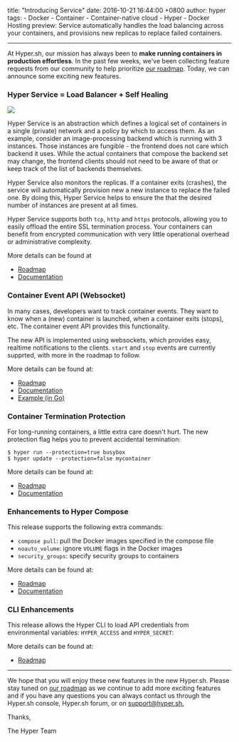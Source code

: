 title: "Introducing Service"
date: 2016-10-21 16:44:00 +0800
author: hyper
tags:
    - Docker
    - Container
    - Container-native cloud
    - Hyper
    - Docker Hosting
preview: Service automatically handles the load balancing across your containers, and provisions new replicas to replace failed containers.

---
At Hyper.sh, our mission has always been to **make running containers in production effortless**. In the past few weeks, we've been collecting feature requests from our community to help prioritize [our roadmap](https://trello.com/b/7fEwaPRd/roadmap). Today, we can announce some exciting new features.

### Hyper Service = Load Balancer + Self Healing

![](https://trello-attachments.s3.amazonaws.com/5700ea0da7030dcf7485ed70/5809d9232d9f8cb9ef140303/9a1617d9613314f654def7cad0eddc55/service_small.png)

Hyper Service is an abstraction which defines a logical set of containers in a single (private) network and a policy by which to access them. As an example, consider an image-processing backend which is running with 3 instances. Those instances are fungible - the frontend does not care which backend it uses. While the actual containers that compose the backend set may change, the frontend clients should not need to be aware of that or keep track of the list of backends themselves. 

Hyper Service also monitors the replicas. If a container exits  (crashes), the service will automatically provision new a new instance to replace the failed one. By doing this, Hyper Service helps to ensure the that the desired number of instances are present at all times.

Hyper Service supports both `tcp`, `http` and `https` protocols, allowing you to easily offload the entire SSL termination process. Your containers can benefit from encrypted communication with very little operational overhead or administrative complexity.

More details can be found at 
- [Roadmap](https://trello.com/c/7qb0MCCL/23-service)
- [Documentation](https://docs.hyper.sh/Reference/container/service.html)

### Container Event API (Websocket)

In many cases, developers want to track container events. They want to know when a (new) container is launched, when a container exits (stops), etc. The container event API provides this functionality.  

The new API is implemented using websockets, which provides easy, realtime notifications to the clients. `start` and `stop` events are currently supprted, with more in the roadmap to follow.

More details can be found at:
- [Roadmap](https://trello.com/c/QkavyD7R/33-container-event-api-websocket)
- [Documentation](https://docs.hyper.sh/Reference/API/2016-04-04%20[Ver.%201.23]/Event/ws.html)
- [Example (in Go)](https://github.com/hyperhq/websocket-client/blob/master/go/wsclient.go)

### Container Termination Protection

For long-running containers, a little extra care doesn't hurt. The new protection flag helps you to prevent accidental termination:

	$ hyper run --protection=true busybox
	$ hyper update --protection=false mycontainer
 
 More details can be found at:
- [Roadmap](https://trello.com/c/HcidVhFz/62-termination-protection-for-container)
- [Documentation](https://docs.hyper.sh/Reference/CLI/run.html)

### Enhancements to Hyper Compose

This release supports the following extra commands:

-  `compose pull`: pull the Docker images specified in the compose file
-  `noauto_volume`:  ignore `VOLUME` flags in the Docker images
-  `security_groups`: specify security groups to containers

More details can be found at:
- [Roadmap](https://trello.com/c/TcNvHXMH/57-support-security-group-and-noautovol-options-in-compose)
- [Documentation](https://docs.hyper.sh/Reference/compose_file_ref.html)

### CLI Enhancements

This release allows the Hyper CLI to load API credentials from environmental variables: `HYPER_ACCESS` and `HYPER_SECRET`:

 More details can be found at:
- [Roadmap](https://trello.com/c/78OaPMiC/49-make-the-cli-read-access-and-secret-of-envs)

---------------------

We hope that you will enjoy these new features in the new Hyper.sh. Please stay tuned on [our roadmap](https://trello.com/b/7fEwaPRd/roadmap) as we continue to add more exciting features and if you have any questions you can always contact us through the Hyper.sh console, Hyper.sh forum, or on [support@hyper.sh.](mailto:support@hyper.sh)

Thanks,

The Hyper Team
